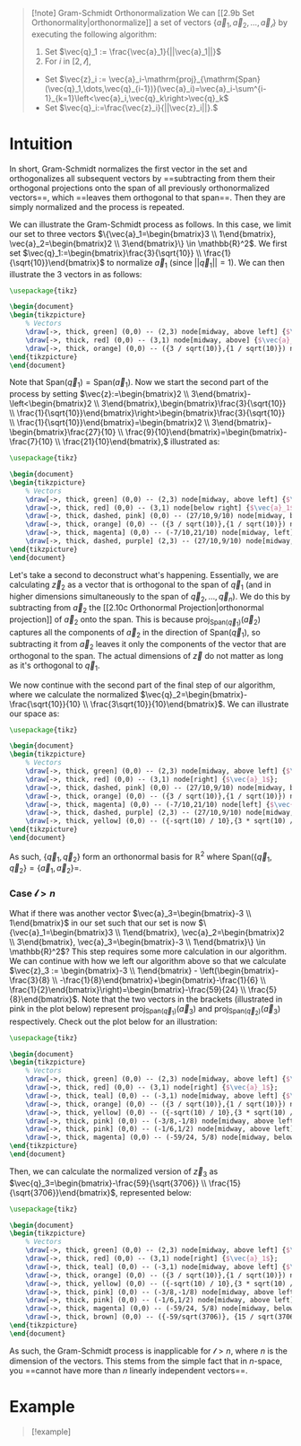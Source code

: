 >[!note] Gram-Schmidt Orthonormalization
>We can [[2.9b Set Orthonormality|orthonormalize]] a set of vectors $\{\vec{a}_1, \vec{a}_2, \dots, \vec{a}_\mathscr{l}\}$ by executing the following algorithm:
>1. Set $\vec{q}_1 := \frac{\vec{a}_1}{||\vec{a}_1||}$
>2. For $i$ in $[2, \mathscr{l}]$, 
>	- Set $\vec{z}_i := \vec{a}_i-\mathrm{proj}_{\mathrm{Span}(\vec{q}_1,\dots,\vec{q}_{i-1})}(\vec{a}_i)=\vec{a}_i-\sum^{i-1}_{k=1}\left<\vec{a}_i,\vec{q}_k\right>\vec{q}_k$
>	- Set $\vec{q}_i:=\frac{\vec{z}_i}{||\vec{z}_i||}.$

# Intuition
In short, Gram-Schmidt normalizes the first vector in the set and orthogonalizes all subsequent vectors by ==subtracting from them their orthogonal projections onto the span of all previously orthonormalized vectors==, which ==leaves them orthogonal to that span==. Then they are simply normalized and the process is repeated.

We can illustrate the Gram-Schmidt process as follows. In this case, we limit our set to three vectors $\{\vec{a}_1=\begin{bmatrix}3 \\ 1\end{bmatrix}, \vec{a}_2=\begin{bmatrix}2 \\ 3\end{bmatrix}\} \in \mathbb{R}^2$. We first set $\vec{q}_1:=\begin{bmatrix}\frac{3}{\sqrt{10}} \\ \frac{1}{\sqrt{10}}\end{bmatrix}$ to normalize $\vec{a}_1$ (since $||\vec{q}_1||=1$). We can then illustrate the 3 vectors in as follows:
```tikz
\usepackage{tikz}

\begin{document}
\begin{tikzpicture}
    % Vectors
    \draw[->, thick, green] (0,0) -- (2,3) node[midway, above left] {$\vec{a}_2$};
    \draw[->, thick, red] (0,0) -- (3,1) node[midway, above] {$\vec{a}_1$};
    \draw[->, thick, orange] (0,0) -- ({3 / sqrt(10)},{1 / sqrt(10)}) node[midway, below] {$\vec{q}_1$};
\end{tikzpicture}
\end{document}
```
Note that $\mathrm{Span}(\vec{q}_1)=\mathrm{Span}(\vec{a}_1)$. Now we start the second part of the process by setting $\vec{z}:=\begin{bmatrix}2 \\ 3\end{bmatrix}-\left<\begin{bmatrix}2 \\ 3\end{bmatrix},\begin{bmatrix}\frac{3}{\sqrt{10}} \\ \frac{1}{\sqrt{10}}\end{bmatrix}\right>\begin{bmatrix}\frac{3}{\sqrt{10}} \\ \frac{1}{\sqrt{10}}\end{bmatrix}=\begin{bmatrix}2 \\ 3\end{bmatrix}-\begin{bmatrix}\frac{27}{10} \\ \frac{9}{10}\end{bmatrix}=\begin{bmatrix}-\frac{7}{10} \\ \frac{21}{10}\end{bmatrix},$ illustrated as:
```tikz
\usepackage{tikz}

\begin{document}
\begin{tikzpicture}
    % Vectors
    \draw[->, thick, green] (0,0) -- (2,3) node[midway, above left] {$\vec{a}_2$};
    \draw[->, thick, red] (0,0) -- (3,1) node[below right] {$\vec{a}_1$};
    \draw[->, thick, dashed, pink] (0,0) -- (27/10,9/10) node[midway, below right] {$\mathrm{proj}_{\mathrm{Span}(\vec{q}_1)}(\vec{a}_2)$};
    \draw[->, thick, orange] (0,0) -- ({3 / sqrt(10)},{1 / sqrt(10)}) node[midway, below] {$\vec{q}_1$};
    \draw[->, thick, magenta] (0,0) -- (-7/10,21/10) node[midway, left] {$\vec{z}_2$};
    \draw[->, thick, dashed, purple] (2,3) -- (27/10,9/10) node[midway, right] {$\vec{a}_2-\mathrm{proj}_{\mathrm{Span}(\vec{q}_1)}(\vec{a}_2)$};
\end{tikzpicture}
\end{document}
```
Let's take a second to deconstruct what's happening. Essentially, we are calculating $\vec{z}_2$ as a vector that is orthogonal to the span of $\vec{q}_1$ (and in higher dimensions simultaneously to the span of $\vec{q}_2,\dots,\vec{q}_n$). We do this by subtracting from $\vec{a}_2$ the [[2.10c Orthonormal Projection|orthonormal projection]] of $\vec{a}_2$ onto the span. This is because $\mathrm{proj}_{\mathrm{Span}(\vec{q}_1)}(\vec{a}_2)$ captures all the components of $\vec{a}_2$ in the direction of $\mathrm{Span}(\vec{q}_1)$, so subtracting it from $\vec{a}_2$ leaves it only the components of the vector that are orthogonal to the span. The actual dimensions of $\vec{z}$ do not matter as long as it's orthogonal to $\vec{q}_1$.


We now continue with the second part of the final step of our algorithm, where we calculate the normalized $\vec{q}_2=\begin{bmatrix}-\frac{\sqrt{10}}{10} \\ \frac{3\sqrt{10}}{10}\end{bmatrix}$. We can illustrate our space as:
```tikz
\usepackage{tikz}

\begin{document}
\begin{tikzpicture}
    % Vectors
    \draw[->, thick, green] (0,0) -- (2,3) node[midway, above left] {$\vec{a}_2$};
    \draw[->, thick, red] (0,0) -- (3,1) node[right] {$\vec{a}_1$};
    \draw[->, thick, dashed, pink] (0,0) -- (27/10,9/10) node[midway, below right] {$\mathrm{proj}_{\mathrm{Span}(\vec{q}_1)}(\vec{a}_2)$};
    \draw[->, thick, orange] (0,0) -- ({3 / sqrt(10)},{1 / sqrt(10)}) node[midway, below] {$\vec{q}_1$};
    \draw[->, thick, magenta] (0,0) -- (-7/10,21/10) node[left] {$\vec{z}_2$};
    \draw[->, thick, dashed, purple] (2,3) -- (27/10,9/10) node[midway, right] {$\vec{a}_2-\mathrm{proj}_{\mathrm{Span}(\vec{q}_1)}(\vec{a}_2)$};
    \draw[->, thick, yellow] (0,0) -- ({-sqrt(10) / 10},{3 * sqrt(10) / 10}) node[midway, left] {$\vec{q}_2$};
\end{tikzpicture}
\end{document}
```
As such, $\{\vec{q}_1, \vec{q}_2\}$ form an orthonormal basis for $\mathbb{R}^2$ where $\mathrm{Span}(\{\vec{q}_1, \vec{q}_2\}=\{\vec{a}_1, \vec{a}_2\}=$.

### Case $\mathscr{l} > n$
What if there was another vector $\vec{a}_3=\begin{bmatrix}-3 \\ 1\end{bmatrix}$ in our set such that our set is now $\{\vec{a}_1=\begin{bmatrix}3 \\ 1\end{bmatrix}, \vec{a}_2=\begin{bmatrix}2 \\ 3\end{bmatrix}, \vec{a}_3=\begin{bmatrix}-3 \\ 1\end{bmatrix}\} \in \mathbb{R}^2$? This step requires some more calculation in our algorithm. We can continue with how we left our algorithm above so that we calculate $\vec{z}_3 := \begin{bmatrix}-3 \\ 1\end{bmatrix} - \left(\begin{bmatrix}-\frac{3}{8} \\ -\frac{1}{8}\end{bmatrix}+\begin{bmatrix}-\frac{1}{6} \\ \frac{1}{2}\end{bmatrix}\right)=\begin{bmatrix}-\frac{59}{24} \\ \frac{5}{8}\end{bmatrix}$. Note that the two vectors in the brackets (illustrated in pink in the plot below) represent $\mathrm{proj}_{\mathrm{Span}(\vec{q}_1)}(\vec{a}_3)$ and $\mathrm{proj}_{\mathrm{Span}(\vec{q}_2)}(\vec{a}_3)$ respectively. Check out the plot below for an illustration:
```tikz
\usepackage{tikz}

\begin{document}
\begin{tikzpicture}
    % Vectors
    \draw[->, thick, green] (0,0) -- (2,3) node[midway, above left] {$\vec{a}_2$};
    \draw[->, thick, red] (0,0) -- (3,1) node[right] {$\vec{a}_1$};
    \draw[->, thick, teal] (0,0) -- (-3,1) node[midway, above left] {$\vec{a}_3$};
    \draw[->, thick, orange] (0,0) -- ({3 / sqrt(10)},{1 / sqrt(10)}) node[midway, below] {$\vec{q}_1$};
    \draw[->, thick, yellow] (0,0) -- ({-sqrt(10) / 10},{3 * sqrt(10) / 10}) node[midway, left] {$\vec{q}_2$};
    \draw[->, thick, pink] (0,0) -- (-3/8,-1/8) node[midway, above left]{};
    \draw[->, thick, pink] (0,0) -- (-1/6,1/2) node[midway, above left]{};
    \draw[->, thick, magenta] (0,0) -- (-59/24, 5/8) node[midway, below]{$\vec{z}_3$};
\end{tikzpicture}
\end{document}
```
Then, we can calculate the normalized version of $\vec{z}_3$ as $\vec{q}_3=\begin{bmatrix}-\frac{59}{\sqrt{3706}} \\ \frac{15}{\sqrt{3706}}\end{bmatrix}$, represented below:
```tikz
\usepackage{tikz}

\begin{document}
\begin{tikzpicture}
    % Vectors
    \draw[->, thick, green] (0,0) -- (2,3) node[midway, above left] {$\vec{a}_2$};
    \draw[->, thick, red] (0,0) -- (3,1) node[right] {$\vec{a}_1$};
    \draw[->, thick, teal] (0,0) -- (-3,1) node[midway, above left] {$\vec{a}_3$};
    \draw[->, thick, orange] (0,0) -- ({3 / sqrt(10)},{1 / sqrt(10)}) node[midway, below] {$\vec{q}_1$};
    \draw[->, thick, yellow] (0,0) -- ({-sqrt(10) / 10},{3 * sqrt(10) / 10}) node[midway, left] {$\vec{q}_2$};
    \draw[->, thick, pink] (0,0) -- (-3/8,-1/8) node[midway, above left]{};
    \draw[->, thick, pink] (0,0) -- (-1/6,1/2) node[midway, above left]{};
    \draw[->, thick, magenta] (0,0) -- (-59/24, 5/8) node[midway, below]{$\vec{z}_3$};
    \draw[->, thick, brown] (0,0) -- ({-59/sqrt(3706)}, {15 / sqrt(3706)}) node[midway, below]{$\vec{q}_3$};
\end{tikzpicture}
\end{document}
```
As such, the Gram-Schmidt process is inapplicable for $\mathscr{l} > n$, where $n$ is the dimension of the vectors. This stems from the simple fact that in $n$-space, you ==cannot have more than $n$ linearly independent vectors==.
# Example
>[!example] 